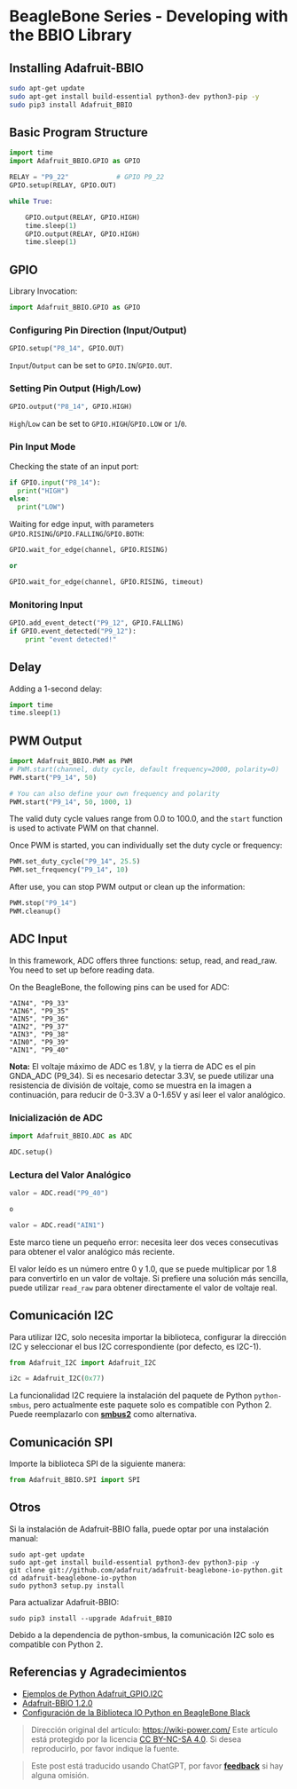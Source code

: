 # BeagleBone Series - Developing with the BBIO Library

## Installing Adafruit-BBIO

```bash
sudo apt-get update
sudo apt-get install build-essential python3-dev python3-pip -y
sudo pip3 install Adafruit_BBIO
```

## Basic Program Structure

```python
import time
import Adafruit_BBIO.GPIO as GPIO

RELAY = "P9_22"            # GPIO P9_22
GPIO.setup(RELAY, GPIO.OUT)

while True:

    GPIO.output(RELAY, GPIO.HIGH)
    time.sleep(1)
    GPIO.output(RELAY, GPIO.HIGH)
    time.sleep(1)
```

## GPIO

Library Invocation:

```python
import Adafruit_BBIO.GPIO as GPIO
```

### Configuring Pin Direction (Input/Output)

```python
GPIO.setup("P8_14", GPIO.OUT)
```

`Input`/`Output` can be set to `GPIO.IN`/`GPIO.OUT`.

### Setting Pin Output (High/Low)

```python
GPIO.output("P8_14", GPIO.HIGH)
```

`High`/`Low` can be set to `GPIO.HIGH`/`GPIO.LOW` or `1`/`0`.

### Pin Input Mode

Checking the state of an input port:

```python
if GPIO.input("P8_14"):
  print("HIGH")
else:
  print("LOW")
```

Waiting for edge input, with parameters `GPIO.RISING`/`GPIO.FALLING`/`GPIO.BOTH`:

```python
GPIO.wait_for_edge(channel, GPIO.RISING)

or

GPIO.wait_for_edge(channel, GPIO.RISING, timeout)
```

### Monitoring Input

```python
GPIO.add_event_detect("P9_12", GPIO.FALLING)
if GPIO.event_detected("P9_12"):
    print "event detected!"
```

## Delay

Adding a 1-second delay:

```python
import time
time.sleep(1)
```

## PWM Output

```python
import Adafruit_BBIO.PWM as PWM
# PWM.start(channel, duty cycle, default frequency=2000, polarity=0)
PWM.start("P9_14", 50)

# You can also define your own frequency and polarity
PWM.start("P9_14", 50, 1000, 1)
```

The valid duty cycle values range from 0.0 to 100.0, and the `start` function is used to activate PWM on that channel.

Once PWM is started, you can individually set the duty cycle or frequency:

```python
PWM.set_duty_cycle("P9_14", 25.5)
PWM.set_frequency("P9_14", 10)
```

After use, you can stop PWM output or clean up the information:

```python
PWM.stop("P9_14")
PWM.cleanup()
```

## ADC Input

In this framework, ADC offers three functions: setup, read, and read_raw. You need to set up before reading data.

On the BeagleBone, the following pins can be used for ADC:

```
"AIN4", "P9_33"
"AIN6", "P9_35"
"AIN5", "P9_36"
"AIN2", "P9_37"
"AIN3", "P9_38"
"AIN0", "P9_39"
"AIN1", "P9_40"
```

**Nota:** El voltaje máximo de ADC es 1.8V, y la tierra de ADC es el pin GNDA_ADC (P9_34). Si es necesario detectar 3.3V, se puede utilizar una resistencia de división de voltaje, como se muestra en la imagen a continuación, para reducir de 0-3.3V a 0-1.65V y así leer el valor analógico.

### Inicialización de ADC

```python
import Adafruit_BBIO.ADC as ADC

ADC.setup()
```

### Lectura del Valor Analógico

```python
valor = ADC.read("P9_40")

o

valor = ADC.read("AIN1")
```

Este marco tiene un pequeño error: necesita leer dos veces consecutivas para obtener el valor analógico más reciente.

El valor leído es un número entre 0 y 1.0, que se puede multiplicar por 1.8 para convertirlo en un valor de voltaje. Si prefiere una solución más sencilla, puede utilizar `read_raw` para obtener directamente el valor de voltaje real.

## Comunicación I2C

Para utilizar I2C, solo necesita importar la biblioteca, configurar la dirección I2C y seleccionar el bus I2C correspondiente (por defecto, es I2C-1).

```python
from Adafruit_I2C import Adafruit_I2C

i2c = Adafruit_I2C(0x77)
```

La funcionalidad I2C requiere la instalación del paquete de Python `python-smbus`, pero actualmente este paquete solo es compatible con Python 2. Puede reemplazarlo con [**smbus2**](https://pypi.org/project/smbus2/) como alternativa.

## Comunicación SPI

Importe la biblioteca SPI de la siguiente manera:

```python
from Adafruit_BBIO.SPI import SPI
```

## Otros

Si la instalación de Adafruit-BBIO falla, puede optar por una instalación manual:

```
sudo apt-get update
sudo apt-get install build-essential python3-dev python3-pip -y
git clone git://github.com/adafruit/adafruit-beaglebone-io-python.git
cd adafruit-beaglebone-io-python
sudo python3 setup.py install
```

Para actualizar Adafruit-BBIO:

```
sudo pip3 install --upgrade Adafruit_BBIO
```

Debido a la dependencia de python-smbus, la comunicación I2C solo es compatible con Python 2.

## Referencias y Agradecimientos

- [Ejemplos de Python Adafruit_GPIO.I2C](https://www.programcreek.com/python/example/92524/Adafruit_GPIO.I2C)
- [Adafruit-BBIO 1.2.0](https://pypi.org/project/Adafruit-BBIO/#description)
- [Configuración de la Biblioteca IO Python en BeagleBone Black](https://learn.adafruit.com/setting-up-io-python-library-on-beaglebone-black)

> Dirección original del artículo: <https://wiki-power.com/>
> Este artículo está protegido por la licencia [CC BY-NC-SA 4.0](https://creativecommons.org/licenses/by/4.0/deed.zh). Si desea reproducirlo, por favor indique la fuente.

> Este post está traducido usando ChatGPT, por favor [**feedback**](https://github.com/linyuxuanlin/Wiki_MkDocs/issues/new) si hay alguna omisión.